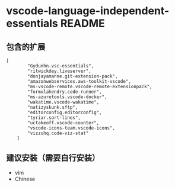 # vscode-language-independent-essentials README


## 包含的扩展

```json5
[
        "Gydunhn.vsc-essentials",
        "ritwickdey.liveserver",
        "donjayamanne.git-extension-pack",
        "amazonwebservices.aws-toolkit-vscode",
        "ms-vscode-remote.vscode-remote-extensionpack",
        "formulahendry.code-runner",
        "ms-azuretools.vscode-docker",
        "wakatime.vscode-wakatime",
        "natizyskunk.sftp",
        "editorconfig.editorconfig",
        "tyriar.sort-lines",
        "uctakeoff.vscode-counter",
        "vscode-icons-team.vscode-icons",
        "vizzuhq.code-viz-stat"
    ]
```

## 建议安装（需要自行安装）

- vim
- Chinese